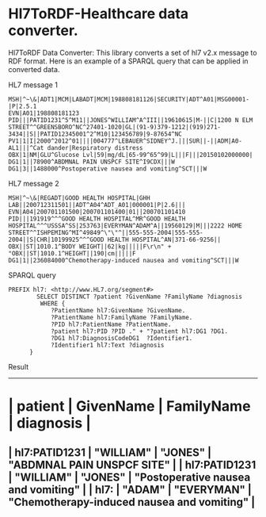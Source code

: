 # Hl7ToRDF-Healthcare data converter.

Hl7ToRDF Data Converter: This library converts a set of hl7 v2.x message to RDF format.
Here is an example of a SPARQL query that can be applied in converted data.

HL7 message 1
```
MSH|^~\&|ADT1|MCM|LABADT|MCM|198808181126|SECURITY|ADT^A01|MSG00001-|P|2.5.1
EVN|A01|198808181123
PID|||PATID1231^5^M11||JONES^WILLIAM^A^III||19610615|M-||C|1200 N ELM STREET^^GREENSBORO^NC^27401-1020|GL|(91-9)379-1212|(919)271-3434||S||PATID12345001^2^M10|123456789|9-87654^NC
PV1|1|I|2000^2012^01||||004777^LEBAUER^SIDNEY^J.|||SUR||-||ADM|A0-
AL1|||^Cat dander|Respiratory distress
OBX|1|NM|GLU^Glucose Lvl|59|mg/dL|65-99^65^99|L|||F|||20150102000000|
DG1|1||78900^ABDMNAL PAIN UNSPCF SITE^I9CDX|||W
DG1|3||1488000^Postoperative nausea and vomiting^SCT|||W

```
HL7 message 2
```
MSH|^~\&|REGADT|GOOD HEALTH HOSPITAL|GHH LAB||200712311501||ADT^A04^ADT_A01|000001|P|2.6|||
EVN|A04|200701101500|200701101400|01||200701101410
PID|||191919^^^GOOD HEALTH HOSPITAL^MR^GOOD HEALTH HOSPITAL^^^USSSA^SS|253763|EVERYMAN^ADAM^A||19560129|M|||2222 HOME STREET^^ISHPEMING^MI^49849^\"\"^||555-555-2004|555-555- 2004||S|CHR|10199925^^^GOOD HEALTH HOSPITAL^AN|371-66-9256||
OBX||ST|1010.1^BODY WEIGHT||62|kg|||||F\r\n" + "OBX||ST|1010.1^HEIGHT||190|cm|||||F
DG1|1||236084000^Chemotherapy-induced nausea and vomiting^SCT|||W
```

SPARQL query
```
PREFIX hl7: <http://www.HL7.org/segment#> 
		SELECT DISTINCT ?patient ?GivenName ?FamilyName ?diagnosis 
		 WHERE {
			?PatientName hl7:GivenName ?GivenName.
			?PatientName hl7:FamilyName ?FamilyName.
			?PID hl7:PatientName ?PatientName. 
			?patient hl7:PID ?PID ." + "?patient hl7:DG1 ?DG1. 
			?DG1 hl7:DiagnosisCodeDG1  ?Identifier1.
			?Identifier1 hl7:Text ?diagnosis
      }
```

Result


---------------------------------------------------------------------------------------
| patient       | GivenName | FamilyName | diagnosis                                  |
=======================================================================================
| hl7:PATID1231 | "WILLIAM" | "JONES"    | "ABDMNAL PAIN UNSPCF SITE"                 |
| hl7:PATID1231 | "WILLIAM" | "JONES"    | "Postoperative nausea and vomiting"        |
| hl7:          | "ADAM"    | "EVERYMAN" | "Chemotherapy-induced nausea and vomiting" |
---------------------------------------------------------------------------------------

